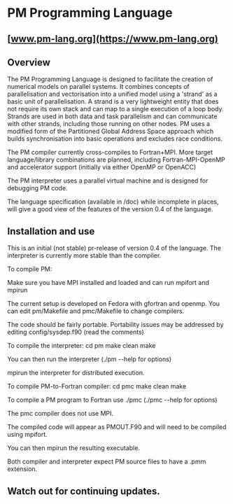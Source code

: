 # PM Programming Language 
## [www.pm-lang.org](https://www.pm-lang.org)

## Overview

The PM Programming Language is designed to facilitate the creation
of numerical models on parallel systems. It combines concepts of
parallelisation and vectorisation into a unified model using a 'strand'
as a basic unit of parallelisation. A strand is a very lightweight
entity that does not require its own stack and can map to a single execution 
of a loop body. Strands are used in both data and task parallelism and can communicate
with other strands, including those running on other nodes. PM uses a modified form of
the Partitioned Global Address Space approach which builds synchronisation into basic operations 
and excludes race conditions.

The PM compiler currently cross-compiles to Fortran+MPI. More target language/library
combinations are planned, including Fortran-MPI-OpenMP and accelerator support (initially
via either OpenMP or OpenACC)

The PM interpreter uses a parallel virtual machine and is designed for debugging PM code.

The language specification (available in /doc) while incomplete in places, will give
a good view of the features of the version 0.4 of the language.
    

## Installation and use

This is an initial (not stable) pr-release of version 0.4 of the language.
The interpreter is currently more stable than the compiler.

To compile PM:

Make sure you have MPI installed and loaded and can run mpifort and mpirun

The current setup is developed on Fedora with gfortran and openmp. You
can edit pm/Makefile and pmc/Makefile to change compilers.

The code should be fairly portable. Portability issues may be addressed by
editing config/sysdep.f90 (read the comments)

To compile the interpreter:
  cd pm
  make clean
  make

You can then run the interpreter (./pm --help for options)

mpirun the interpreter for distributed execution.

To compile PM-to-Fortran compiler:
  cd pmc
  make clean
  make

To compile a PM program to Fortran use ./pmc (./pmc --help for options)

The pmc compiler does not use MPI.

The compiled code will appear as PMOUT.F90 and will need to be compiled using mpifort. 

You can then mpirun the resulting executable.

Both compiler and interpreter expect PM source files to have a .pmm extension.


## Watch out for continuing updates.
